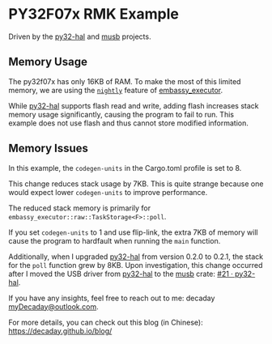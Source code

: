 # PY32F07x RMK Example

Driven by the [py32-hal](https://github.com/py32-rs/py32-hal) and [musb](https://github.com/decaday/musb) projects.

## Memory Usage

The py32f07x has only 16KB of RAM. To make the most of this limited memory, we are using the [`nightly`](https://docs.embassy.dev/embassy-executor/git/std/index.html#task-arena) feature of [embassy_executor](https://docs.embassy.dev/embassy-executor/git/std/index.html).

While [py32-hal](https://github.com/py32-rs/py32-hal) supports flash read and write, adding flash increases stack memory usage significantly, causing the program to fail to run. This example does not use flash and thus cannot store modified information.

## Memory Issues

In this example, the `codegen-units` in the Cargo.toml profile is set to 8.

This change reduces stack usage by 7KB. This is quite strange because one would expect lower `codegen-units` to improve performance.

The reduced stack memory is primarily for `embassy_executor::raw::TaskStorage<F>::poll`.

If you set `codegen-units` to 1 and use flip-link, the extra 7KB of memory will cause the program to hardfault when running the `main` function.

Additionally, when I upgraded [py32-hal](https://github.com/py32-rs/py32-hal) from version 0.2.0 to 0.2.1, the stack for the `poll` function grew by 8KB. Upon investigation, this change occurred after I moved the USB driver from [py32-hal](https://github.com/py32-rs/py32-hal) to the [musb](https://github.com/decaday/musb) crate: [#21 · py32-hal](https://github.com/py32-rs/py32-hal/pull/21).

If you have any insights, feel free to reach out to me: decaday [myDecaday@outlook.com](mailto:myDecaday@outlook.com). 

For more details, you can check out this blog (in Chinese): https://decaday.github.io/blog/